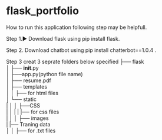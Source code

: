 # flask_portfolio

How to run this application following step may be helpfull.

Step 1.▶ Download flask using pip install flask.

Step 2. Download chatbot using pip install chatterbot==1.0.4 .

Step 3 creat 3 seprate folders below specified
├── flask                                              
│   ├── __init__.py                                      
│   ├──app.py(python file name)                            
│   ├── resume.pdf                                     
│   ├── templates                                        
│   │   ├── for html files                                
│   └── static                                          
|   │   │   ├──CSS                                    
|   │   |   |    |── for css files                                   
|   │   │   ├── images                                              
|   |── Traning data                                         
│   │   ├── for .txt files                                        

